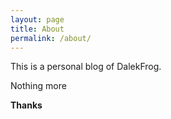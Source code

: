 ```yaml
---
layout: page
title: About
permalink: /about/
---
```


This is a personal blog of DalekFrog.

Nothing more

**Thanks**
